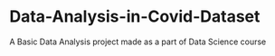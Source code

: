 # Data-Analysis-in-Covid-Dataset
A Basic Data Analysis project made as a part of Data Science course 
